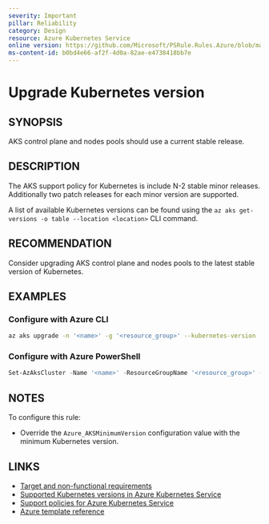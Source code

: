 ```yaml
---
severity: Important
pillar: Reliability
category: Design
resource: Azure Kubernetes Service
online version: https://github.com/Microsoft/PSRule.Rules.Azure/blob/main/docs/rules/en/Azure.AKS.Version.md
ms-content-id: b0bd4e66-af2f-4d0a-82ae-e4738418bb7e
---
```


# Upgrade Kubernetes version

## SYNOPSIS

AKS control plane and nodes pools should use a current stable release.

## DESCRIPTION

The AKS support policy for Kubernetes is include N-2 stable minor releases.
Additionally two patch releases for each minor version are supported.

A list of available Kubernetes versions can be found using the `az aks get-versions -o table --location <location>` CLI command.

## RECOMMENDATION

Consider upgrading AKS control plane and nodes pools to the latest stable version of Kubernetes.

## EXAMPLES

### Configure with Azure CLI

```bash
az aks upgrade -n '<name>' -g '<resource_group>' --kubernetes-version '<version>'
```

### Configure with Azure PowerShell

```powershell
Set-AzAksCluster -Name '<name>' -ResourceGroupName '<resource_group>' -KubernetesVersion '<version>'
```

## NOTES

To configure this rule:

- Override the `Azure_AKSMinimumVersion` configuration value with the minimum Kubernetes version.

## LINKS

- [Target and non-functional requirements](https://docs.microsoft.com/azure/architecture/framework/resiliency/design-requirements#meet-application-platform-requirements)
- [Supported Kubernetes versions in Azure Kubernetes Service](https://docs.microsoft.com/azure/aks/supported-kubernetes-versions)
- [Support policies for Azure Kubernetes Service](https://docs.microsoft.com/azure/aks/support-policies)
- [Azure template reference](https://docs.microsoft.com/azure/templates/microsoft.containerservice/managedclusters)
